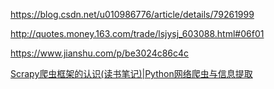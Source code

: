 https://blog.csdn.net/u010986776/article/details/79261999


http://quotes.money.163.com/trade/lsjysj_603088.html#06f01

https://www.jianshu.com/p/be3024c86c4c


[Scrapy爬虫框架的认识(读书笔记)|Python网络爬虫与信息提取](https://www.jianshu.com/p/df1d2b8a7c86)